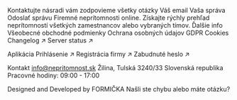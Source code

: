 Kontaktujte násradi vám zodpovieme všetky otázky
Váš email
Vaša správa
Odoslať správu
Firemné neprítomnosti online. Získajte rýchly prehľad neprítomností všetkých zamestnancov alebo vybraných tímov. 
Ďalšie info
    Všeobecné obchodné podmienky
    Ochrana osobných údajov
    GDPR
    Cookies
    Changelog ↗
    Server status ↗

Aplikácia
    Prihlásenie ↗
    Registrácia firmy ↗
    Zabudnuté heslo ↗

Kontakt
    info@nepritomnost.sk
    Žilina, Tulská 3240/33
    Slovenská republika
    Pracovné hodiny: 09:00 - 17:00

Designed and Developed by FORMIČKA
Našli ste chybu alebo máte otázku?